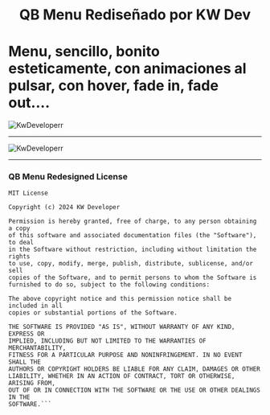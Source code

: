 <h1 align="center"QB Menu Redesigned</h1>

<p align="center" >QB Menu Rediseñado por KW Dev</p>
<h1>Menu, sencillo, bonito esteticamente, con animaciones al pulsar, con hover, fade in, fade out....</h1>

<img align="center" src="https://i.postimg.cc/zvW02gg4/Captura-de-pantalla-2024-08-09-205324.png" alt="KwDeveloperr" align="center"/></p>

<hr width="100%" align="right">

<img align="center" src="https://i.postimg.cc/nLP2HkK6/Captura-de-pantalla-2024-08-09-205342.png" alt="KwDeveloperr" align="center"/></p>

<hr width="100%" align="right">

<h3 align="left">QB Menu Redesigned License</h3>

```
MIT License

Copyright (c) 2024 KW Developer

Permission is hereby granted, free of charge, to any person obtaining a copy
of this software and associated documentation files (the "Software"), to deal
in the Software without restriction, including without limitation the rights
to use, copy, modify, merge, publish, distribute, sublicense, and/or sell
copies of the Software, and to permit persons to whom the Software is
furnished to do so, subject to the following conditions:

The above copyright notice and this permission notice shall be included in all
copies or substantial portions of the Software.

THE SOFTWARE IS PROVIDED "AS IS", WITHOUT WARRANTY OF ANY KIND, EXPRESS OR
IMPLIED, INCLUDING BUT NOT LIMITED TO THE WARRANTIES OF MERCHANTABILITY,
FITNESS FOR A PARTICULAR PURPOSE AND NONINFRINGEMENT. IN NO EVENT SHALL THE
AUTHORS OR COPYRIGHT HOLDERS BE LIABLE FOR ANY CLAIM, DAMAGES OR OTHER
LIABILITY, WHETHER IN AN ACTION OF CONTRACT, TORT OR OTHERWISE, ARISING FROM,
OUT OF OR IN CONNECTION WITH THE SOFTWARE OR THE USE OR OTHER DEALINGS IN THE
SOFTWARE.```

